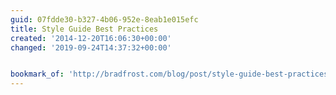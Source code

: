 ```yaml
---
guid: 07fdde30-b327-4b06-952e-8eab1e015efc
title: Style Guide Best Practices
created: '2014-12-20T16:06:30+00:00'
changed: '2019-09-24T14:37:32+00:00'


bookmark_of: 'http://bradfrost.com/blog/post/style-guide-best-practices/'
---
```




